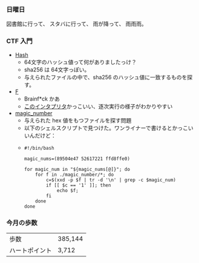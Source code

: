 ### 日曜日

図書館に行って、
スタバに行って、
雨が降って、
雨雨雨。

### CTF 入門

- [Hash](https://ctfexh.setodanote.net/challenges#Hash-22)
  - 64文字のハッシュ値って何がありましたっけ？
  - sha256 は 64文字っぽい。
  - 与えられたファイルの中で、sha256 のハッシュ値に一致するものを探す。
- [F](https://ctfexh.setodanote.net/challenges#F-27)
  - Brainf*ck かあ
  - [このインタプリタ](http://moon.kmc.gr.jp/~prime/brainf_ck/env/)かっこいい、逐次実行の様子がわかりやすい
- [magic_number](https://ctfexh.setodanote.net/challenges#magic_number-57)
  - 与えられた hex 値をもつファイルを探す問題
  - 以下のシェルスクリプトで見つけた。ワンライナーで書けるとかっこいいんだけど：
  - ```
    #!/bin/bash

    magic_nums=(89504e47 52617221 ffd8ffe0)
    
    for magic_num in "${magic_nums[@]}"; do
        for f in ./magic_number/*; do
            c=$(xxd -p $f | tr -d '\n' | grep -c $magic_num)
            if [[ $c == '1' ]]; then
                echo $f;
            fi
        done
    done
    ```

### 今月の歩数

|||
|---|---|
|歩数|385,144|
|ハートポイント|3,712|
